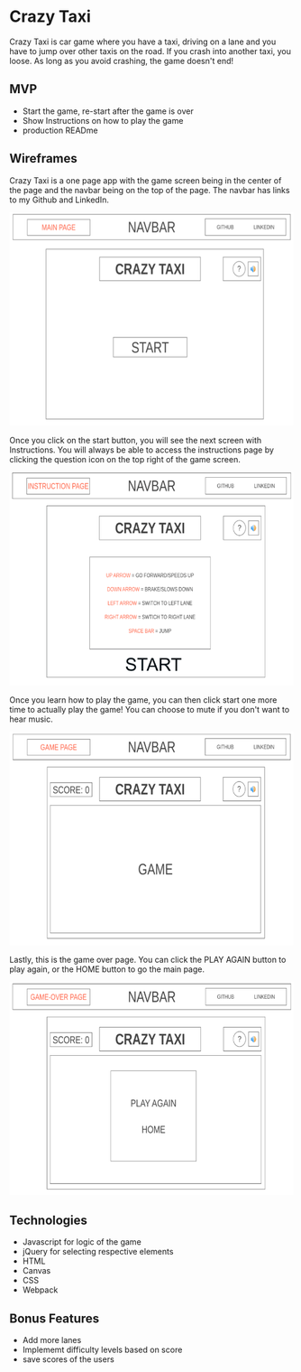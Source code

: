 # Crazy Taxi
Crazy Taxi is car game where you have a taxi, driving on a lane and you have to jump over other taxis on the road. If you crash into another taxi, you loose. As long as you avoid crashing, the game doesn't end!

## MVP
* Start the game, re-start after the game is over
* Show Instructions on how to play the game
* production READme

## Wireframes
Crazy Taxi is a one page app with the game screen being in the center of the page and the navbar being on the top of the page. The navbar has links to my Github and LinkedIn. 

![main_page](https://github.com/rapkat10/crazy-taxi/blob/master/docs/wireframes/MAIN_PAGE.png)

Once you click on the start button, you will see the next screen with Instructions. You will always be able to access the instructions page by clicking the question icon on the top right of the game screen.

![intruction_page](https://github.com/rapkat10/crazy-taxi/blob/master/docs/wireframes/INSTRUCTION_PAGE.png)

Once you learn how to play the game, you can then click start one more time to actually play the game! You can choose to mute if you don't want to hear music.

![game_page](https://github.com/rapkat10/crazy-taxi/blob/master/docs/wireframes/GAME_PAGE.png)

Lastly, this is the game over page. You can click the PLAY AGAIN button to play again, or the HOME button to go the main page.

![game-over_page](https://github.com/rapkat10/crazy-taxi/blob/master/docs/wireframes/GAME-OVER_PAGE.png)

## Technologies
* Javascript for logic of the game
* jQuery for selecting respective elements
* HTML 
* Canvas
* CSS
* Webpack


## Bonus Features
* Add more lanes
* Implememt difficulty levels based on score
* save scores of the users
